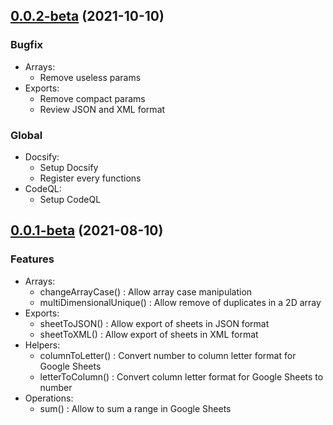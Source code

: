 ## [0.0.2-beta](https://github.com/Edenskull/GAS-FunctionsLibrary/compare/v0.0.1-beta...v0.0.2-beta) (2021-10-10)


### Bugfix

- Arrays:
  - Remove useless params
- Exports:
  - Remove compact params
  - Review JSON and XML format

### Global

- Docsify:
  - Setup Docsify
  - Register every functions
- CodeQL:
  - Setup CodeQL

## [0.0.1-beta](https://github.com/Edenskull/GAS-FunctionsLibrary/compare/main@%7B1day%7D...main) (2021-08-10)


### Features

- Arrays:
  - changeArrayCase() : Allow array case manipulation
  - multiDimensionalUnique() : Allow remove of duplicates in a 2D array
- Exports:
  - sheetToJSON() : Allow export of sheets in JSON format
  - sheetToXML() : Allow export of sheets in XML format
- Helpers:
  - columnToLetter() : Convert number to column letter format for Google Sheets
  - letterToColumn() : Convert column letter format for Google Sheets to number
- Operations:
  - sum() : Allow to sum a range in Google Sheets